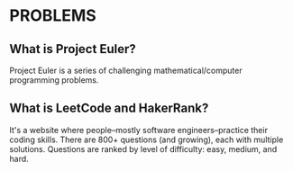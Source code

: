 # PROBLEMS

## What is Project Euler? 

Project Euler is a series of challenging mathematical/computer programming problems.

## What is LeetCode and HakerRank?

It's a website where people–mostly software engineers–practice their coding skills. There are 800+ questions (and growing), each with multiple solutions. Questions are ranked by level of difficulty: easy, medium, and hard.
